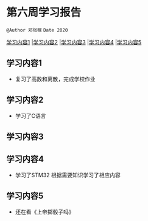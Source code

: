# 第六周学习报告
`@Author 邓张稼`
`Date 2020`

[学习内容1](#1) |[学习内容2](#2) |[学习内容3](#3) |[学习内容4](#4) |[学习内容5](#5)

## <a id='1'>学习内容1</a>
* 复习了高数和离散，完成学校作业


## <a id='2'>学习内容2</a>
* 学习了C语言



## <a id='3'>学习内容3</a>


## <a id='4'>学习内容4</a>
* 学习了STM32
根据需要知识学习了相应内容


## <a id='5'>学习内容5</a>
* 还在看《上帝掷骰子吗》
